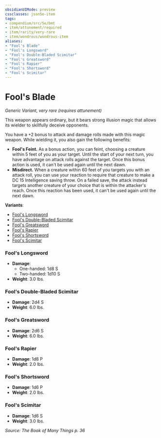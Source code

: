 ```yaml
---
obsidianUIMode: preview
cssclasses: json5e-item
tags:
- compendium/src/5e/bmt
- item/attunement/required
- item/rarity/very-rare
- item/wondrous/wondrous-item
aliases: 
- "Fool's Blade"
- "Fool's Longsword"
- "Fool's Double-Bladed Scimitar"
- "Fool's Greatsword"
- "Fool's Rapier"
- "Fool's Shortsword"
- "Fool's Scimitar"
---
```

# Fool's Blade
*Generic Variant, very rare (requires attunement)*  


This weapon appears ordinary, but it bears strong illusion magic that allows its wielder to skillfully deceive opponents.

You have a +2 bonus to attack and damage rolls made with this magic weapon. While wielding it, you also gain the following benefits:

- **Fool's Feint.** As a bonus action, you can feint, choosing a creature within 5 feet of you as your target. Until the start of your next turn, you have advantage on attack rolls against the target. Once this bonus action is used, it can't be used again until the next dawn.  
- **Misdirect.** When a creature within 60 feet of you targets you with an attack roll, you can use your reaction to require that creature to make a DC 15 Intelligence saving throw. On a failed save, the attack instead targets another creature of your choice that is within the attacker's reach. Once this reaction has been used, it can't be used again until the next dawn.  

**Variants**:
- [Fool's Longsword](#Fool's%20Longsword)
- [Fool's Double-Bladed Scimitar](#Fool's%20Double-Bladed%20Scimitar)
- [Fool's Greatsword](#Fool's%20Greatsword)
- [Fool's Rapier](#Fool's%20Rapier)
- [Fool's Shortsword](#Fool's%20Shortsword)
- [Fool's Scimitar](#Fool's%20Scimitar)

### Fool's Longsword

- **Damage**:
  - One-handed: 1d8 S
  - Two-handed: 1d10 S
- **Weight**: 3.0 lbs.

### Fool's Double-Bladed Scimitar

- **Damage**: 2d4 S
- **Weight**: 6.0 lbs.

### Fool's Greatsword

- **Damage**: 2d6 S
- **Weight**: 6.0 lbs.

### Fool's Rapier

- **Damage**: 1d8 P
- **Weight**: 2.0 lbs.

### Fool's Shortsword

- **Damage**: 1d6 P
- **Weight**: 2.0 lbs.

### Fool's Scimitar

- **Damage**: 1d6 S
- **Weight**: 3.0 lbs.


*Source: The Book of Many Things p. 36*